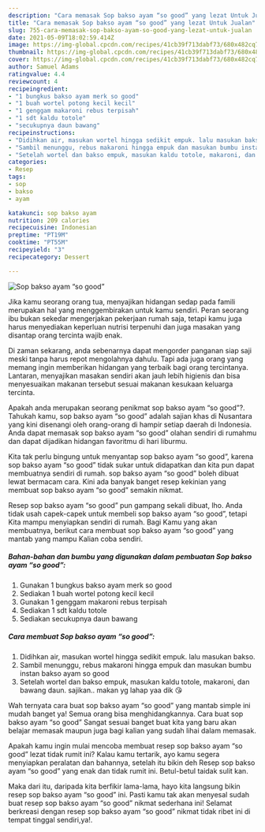 ```yaml
---
description: "Cara memasak Sop bakso ayam “so good” yang lezat Untuk Jualan"
title: "Cara memasak Sop bakso ayam “so good” yang lezat Untuk Jualan"
slug: 755-cara-memasak-sop-bakso-ayam-so-good-yang-lezat-untuk-jualan
date: 2021-05-09T18:02:59.414Z
image: https://img-global.cpcdn.com/recipes/41cb39f713dabf73/680x482cq70/sop-bakso-ayam-so-good-foto-resep-utama.jpg
thumbnail: https://img-global.cpcdn.com/recipes/41cb39f713dabf73/680x482cq70/sop-bakso-ayam-so-good-foto-resep-utama.jpg
cover: https://img-global.cpcdn.com/recipes/41cb39f713dabf73/680x482cq70/sop-bakso-ayam-so-good-foto-resep-utama.jpg
author: Samuel Adams
ratingvalue: 4.4
reviewcount: 4
recipeingredient:
- "1 bungkus bakso ayam merk so good"
- "1 buah wortel potong kecil kecil"
- "1 genggam makaroni rebus terpisah"
- "1 sdt kaldu totole"
- "secukupnya daun bawang"
recipeinstructions:
- "Didihkan air, masukan wortel hingga sedikit empuk. lalu masukan bakso."
- "Sambil menunggu, rebus makaroni hingga empuk dan masukan bumbu instan bakso ayam so good"
- "Setelah wortel dan bakso empuk, masukan kaldu totole, makaroni, dan bawang daun. sajikan.. makan yg lahap yaa dik 😘"
categories:
- Resep
tags:
- sop
- bakso
- ayam

katakunci: sop bakso ayam 
nutrition: 209 calories
recipecuisine: Indonesian
preptime: "PT19M"
cooktime: "PT55M"
recipeyield: "3"
recipecategory: Dessert

---
```



![Sop bakso ayam “so good”](https://img-global.cpcdn.com/recipes/41cb39f713dabf73/680x482cq70/sop-bakso-ayam-so-good-foto-resep-utama.jpg)

Jika kamu seorang orang tua, menyajikan hidangan sedap pada famili merupakan hal yang menggembirakan untuk kamu sendiri. Peran seorang ibu bukan sekedar mengerjakan pekerjaan rumah saja, tetapi kamu juga harus menyediakan keperluan nutrisi terpenuhi dan juga masakan yang disantap orang tercinta wajib enak.

Di zaman  sekarang, anda sebenarnya dapat mengorder panganan siap saji meski tanpa harus repot mengolahnya dahulu. Tapi ada juga orang yang memang ingin memberikan hidangan yang terbaik bagi orang tercintanya. Lantaran, menyajikan masakan sendiri akan jauh lebih higienis dan bisa menyesuaikan makanan tersebut sesuai makanan kesukaan keluarga tercinta. 



Apakah anda merupakan seorang penikmat sop bakso ayam “so good”?. Tahukah kamu, sop bakso ayam “so good” adalah sajian khas di Nusantara yang kini disenangi oleh orang-orang di hampir setiap daerah di Indonesia. Anda dapat memasak sop bakso ayam “so good” olahan sendiri di rumahmu dan dapat dijadikan hidangan favoritmu di hari liburmu.

Kita tak perlu bingung untuk menyantap sop bakso ayam “so good”, karena sop bakso ayam “so good” tidak sukar untuk didapatkan dan kita pun dapat membuatnya sendiri di rumah. sop bakso ayam “so good” boleh dibuat lewat bermacam cara. Kini ada banyak banget resep kekinian yang membuat sop bakso ayam “so good” semakin nikmat.

Resep sop bakso ayam “so good” pun gampang sekali dibuat, lho. Anda tidak usah capek-capek untuk membeli sop bakso ayam “so good”, tetapi Kita mampu menyiapkan sendiri di rumah. Bagi Kamu yang akan membuatnya, berikut cara membuat sop bakso ayam “so good” yang mantab yang mampu Kalian coba sendiri.

<!--inarticleads1-->

##### Bahan-bahan dan bumbu yang digunakan dalam pembuatan Sop bakso ayam “so good”:

1. Gunakan 1 bungkus bakso ayam merk so good
1. Sediakan 1 buah wortel potong kecil kecil
1. Gunakan 1 genggam makaroni rebus terpisah
1. Sediakan 1 sdt kaldu totole
1. Sediakan secukupnya daun bawang




<!--inarticleads2-->

##### Cara membuat Sop bakso ayam “so good”:

1. Didihkan air, masukan wortel hingga sedikit empuk. lalu masukan bakso.
1. Sambil menunggu, rebus makaroni hingga empuk dan masukan bumbu instan bakso ayam so good
1. Setelah wortel dan bakso empuk, masukan kaldu totole, makaroni, dan bawang daun. sajikan.. makan yg lahap yaa dik 😘




Wah ternyata cara buat sop bakso ayam “so good” yang mantab simple ini mudah banget ya! Semua orang bisa menghidangkannya. Cara buat sop bakso ayam “so good” Sangat sesuai banget buat kita yang baru akan belajar memasak maupun juga bagi kalian yang sudah lihai dalam memasak.

Apakah kamu ingin mulai mencoba membuat resep sop bakso ayam “so good” lezat tidak rumit ini? Kalau kamu tertarik, ayo kamu segera menyiapkan peralatan dan bahannya, setelah itu bikin deh Resep sop bakso ayam “so good” yang enak dan tidak rumit ini. Betul-betul taidak sulit kan. 

Maka dari itu, daripada kita berfikir lama-lama, hayo kita langsung bikin resep sop bakso ayam “so good” ini. Pasti kamu tak akan menyesal sudah buat resep sop bakso ayam “so good” nikmat sederhana ini! Selamat berkreasi dengan resep sop bakso ayam “so good” nikmat tidak ribet ini di tempat tinggal sendiri,ya!.

